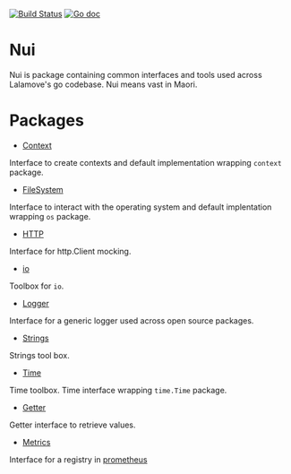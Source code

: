[![Build Status](https://travis-ci.org/lalamove/nui.svg?branch=master)](https://travis-ci.org/lalamove/nui)
[![Go doc](http://img.shields.io/badge/go-documentation-blue.svg?style=flat-square
)](https://godoc.org/github.com/lalamove/nui)

# Nui
Nui is package containing common interfaces and tools used across Lalamove's go codebase.
Nui means vast in Maori.

# Packages
- [Context](ncontext/README.md)

Interface to create contexts and default implementation wrapping `context` package.

- [FileSystem](nfs/README.md)

Interface to interact with the operating system and default implentation wrapping `os` package.

- [HTTP](nhttp/README.md)

Interface for http.Client mocking. 

- [io](nio/README.md)

Toolbox for `io`. 

- [Logger](nlogger/README.md)

Interface for a generic logger used across open source packages.

- [Strings](nstrings/README.md)

Strings tool box.

- [Time](ntime/README.md)

Time toolbox. Time interface wrapping `time.Time` package.

- [Getter](ngetter/README.md)

Getter interface to retrieve values.

- [Metrics](nmetrics/README.md)

Interface for a registry in [prometheus](https://github.com/prometheus/client_golang)
